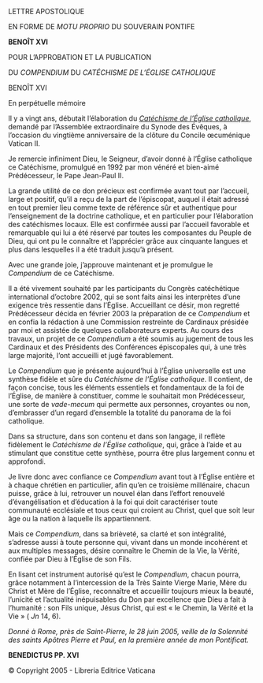 LETTRE APOSTOLIQUE

EN FORME DE *MOTU PROPRIO* DU SOUVERAIN PONTIFE

**BENOÎT XVI**

POUR L’APPROBATION ET LA PUBLICATION

DU *COMPENDIUM* DU *CATÉCHISME DE L’ÉGLISE CATHOLIQUE*

BENOÎT XVI

En perpétuelle mémoire

Il y a vingt ans, débutait l’élaboration du *[Catéchisme de l’Église catholique](http://www.vatican.va/archive/FRA0013/_INDEX.HTM)*, demandé par l’Assemblée extraordinaire du Synode des Évêques, à l’occasion du vingtième anniversaire de la clôture du Concile œcuménique Vatican II.

Je remercie infiniment Dieu, le Seigneur, d’avoir donné à l’Église catholique ce Catéchisme, promulgué en 1992 par mon vénéré et bien-aimé Prédécesseur, le Pape Jean-Paul II.

La grande utilité de ce don précieux est confirmée avant tout par l’accueil, large et positif, qu’il a reçu de la part de l’épiscopat, auquel il était adressé en tout premier lieu comme texte de référence sûr et authentique pour l’enseignement de la doctrine catholique, et en particulier pour l’élaboration des catéchismes locaux. Elle est confirmée aussi par l’accueil favorable et remarquable qui lui a été réservé par toutes les composantes du Peuple de Dieu, qui ont pu le connaître et l’apprécier grâce aux cinquante langues et plus dans lesquelles il a été traduit jusqu’à présent.

Avec une grande joie, j’approuve maintenant et je promulgue le *Compendium* de ce Catéchisme.

Il a été vivement souhaité par les participants du Congrès catéchétique international d’octobre 2002, qui se sont faits ainsi les interprètes d’une exigence très ressentie dans l’Église. Accueillant ce désir, mon regretté Prédécesseur décida en février 2003 la préparation de ce *Compendium* et en confia la rédaction à une Commission restreinte de Cardinaux présidée par moi et assistée de quelques collaborateurs experts. Au cours des travaux, un projet de ce *Compendium* a été soumis au jugement de tous les Cardinaux et des Présidents des Conférences épiscopales qui, à une très large majorité, l’ont accueilli et jugé favorablement.

Le *Compendium* que je présente aujourd’hui à l’Église universelle est une synthèse fidèle et sûre du *Catéchisme de l’Église catholique*. Il contient, de façon concise, tous les éléments essentiels et fondamentaux de la foi de l’Église, de manière à constituer, comme le souhaitait mon Prédécesseur, une sorte de *vade-mecum* qui permette aux personnes, croyantes ou non, d’embrasser d’un regard d’ensemble la totalité du panorama de la foi catholique.

Dans sa structure, dans son contenu et dans son langage, il reflète fidèlement le *Catéchisme de l’Église catholique*, qui, grâce à l’aide et au stimulant que constitue cette synthèse, pourra être plus largement connu et approfondi.

Je livre donc avec confiance ce *Compendium* avant tout à l’Église entière et à chaque chrétien en particulier, afin qu’en ce troisième millénaire, chacun puisse, grâce à lui, retrouver un nouvel élan dans l’effort renouvelé d’évangélisation et d’éducation à la foi qui doit caractériser toute communauté ecclésiale et tous ceux qui croient au Christ, quel que soit leur âge ou la nation à laquelle ils appartiennent.

Mais ce *Compendium*, dans sa brièveté, sa clarté et son intégralité, s’adresse aussi à toute personne qui, vivant dans un monde incohérent et aux multiples messages, désire connaître le Chemin de la Vie, la Vérité, confiée par Dieu à l’Église de son Fils.

En lisant cet instrument autorisé qu’est le *Compendium*, chacun pourra, grâce notamment à l’intercession de la Très Sainte Vierge Marie, Mère du Christ et Mère de l’Église, reconnaître et accueillir toujours mieux la beauté, l’unicité et l’actualité inépuisables du Don par excellence que Dieu a fait à l’humanité : son Fils unique, Jésus Christ, qui est « le Chemin, la Vérité et la Vie » ( *Jn* 14, 6).

*Donné à Rome, près de Saint-Pierre, le 28 juin 2005, veille de la Solennité des saints Apôtres Pierre et Paul, en la première année de mon Pontificat.*

**BENEDICTUS PP. XVI**

© Copyright 2005 - Libreria Editrice Vaticana